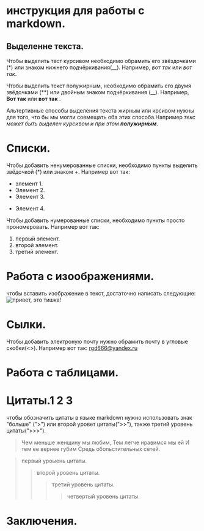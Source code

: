 # инструкция для работы с markdown.

## Выделенне текста.

Чтобы выделить тест курсивом необходимо обрамить его звёздочками (*) или знаком нижнего подчёркивания(__). Например, *вот так* или _вот так_. 

Чтобы выделить текст полужирным, необходимо обрамить его двумя звёдочками (**) или двойным знаком подчёркивания (__). Например, **Вот так** или __вот так__ .

Альтертивные способы выделения текста жирным или крсивом нужны для того, что бы мы могли совмещать оба этих способа.Например _текс может быть выделен курсивом и при этом **полужирным**_.  

# Списки.
Чтобы добавить ненумерованные списки, необходимо пункты выделить звёдочкой (*) или знаком +. Например вот так:
* элемент 1.
* Элемент 2.
* Элемент 3.
+ Элемент 4.

Чтобы добавить нумерованные списки, необходимо пункты просто прономеровать. Например вот так:
1. первый элемент.
2. второй элемент.
3. третий элемент.

# Работа с изоображениями.

чтобы вставить изображение в текст, достаточно написать следующие: ![привет, это тишка!](tishka.jpg)

# Сылки.

Чтобы добавить электроную почту нужно обрамить почту в угловые скобки(<>). Например вот так: <rgd666@yandex.ru>

# Работа с таблицами.

# Цитаты.1 2 3

чтобы обозначить цитаты в языке markdown нужно использовать знак "больше"
(">") или второй уровет цитаты(">>"), также третий уровень цитаты(">>>").

> Чем меньше женщину мы любим, Тем легче нравимся мы ей И тем ее вернее губим Средь обольстительных сетей.

> первый уроыень цитаты.
>>второй уровень цитаты.
>>>третий уровень цитаты.
>>>> четвертый уровень цитаты.

# Заключения.